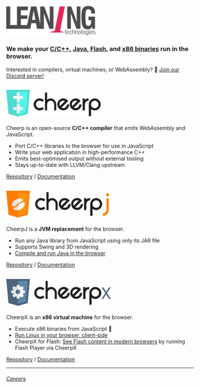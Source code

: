 <a href="https://leaningtech.com"><img alt="Leaning Technologies" src="/profile/company-logotype.svg" width="240" /></a>

### We make your [C/C++][cheerp], [Java][cheerpj], [Flash][cheerpx-flash], and [x86 binaries][webvm] run in the browser.

Interested in compilers, virtual machines, or WebAssembly? 👀 
[Join our Discord server!](https://discord.gg/qBMHpK9Kqv)


## [![Cheerp](/profile/cheerp-logotype.svg?6)][cheerp]

Cheerp is an open-source **C/C++ compiler** that emits WebAssembly and JavaScript. 

- Port C/C++ libraries to the browser for use in JavaScript
- Write your web application in high-performance C++
- Emits best-optimised output without external tooling
- Stays up-to-date with LLVM/Clang upstream

[Repository][cheerp] / [Documentation](https://labs.leaningtech.com/cheerp) 


## [![CheerpJ](/profile/cheerpj-logotype.svg?7)][cheerpj]

CheerpJ is a **JVM replacement** for the browser.

- Run any Java library from JavaScript using only its JAR file
- Supports Swing and 3D rendering
- [Compile and run Java in the browser](https://javafiddle.leaningtech.com/)

[Repository][cheerpj] / [Documentation](https://labs.leaningtech.com/cheerpj) 


## [![CheerpX](/profile/cheerpx-logotype.svg?7)][webvm]

CheerpX is an **x86 virtual machine** for the browser.

- Execute x86 binaries from JavaScript 🤯
- [Run Linux in your browser, client-side][webvm]
- CheerpX for Flash: [See Flash content in modern browsers][cheerpx-flash] by running Flash Player via CheerpX

[Repository][cheerpj] / [Documentation](https://labs.leaningtech.com/cheerpx) 


---

###### [Careers](https://leaningtech.freshteam.com/jobs)

[cheerp]: https://github.com/leaningtech/cheerp-meta
[cheerpj]: https://github.com/leaningtech/cheerpj-meta
[webvm]: https://github.com/leaningtech/webvm
[cheerpx-flash]: https://labs.leaningtech.com/cheerpx/for-flash/
